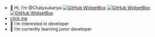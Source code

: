 
- 👋 Hi, I’m @Chalysukanya
[![GitHub WidgetBox](https://github-widgetbox.vercel.app/api/profile?username=Sukanya&data=followers,repositories,stars,commits)](https://github.com/Jurredr/github-widgetbox)
[![GitHub WidgetBox](https://github-widgetbox.vercel.app/api/skills?software=windows,vscode)](https://github.com/Jurredr/github-widgetbox)
[![GitHub WidgetBox](https://github-widgetbox.vercel.app/api/skills?languages=php,html,css)](https://github.com/Jurredr/github-widgetbox)
-  <a href='www.google.co.th'>click me </a>
- 👀 I’m interested in developer
- 🌱 I’m currently learning junor developer


<!---
Chalysukanya/Chalysukanya is a ✨ special ✨ repository because its `README.md` (this file) appears on your GitHub profile.
You can click the Preview link to take a look at your changes.
--->

